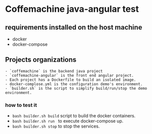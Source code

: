 # Coffemachine java-angular test

## requirements installed on the host machine
  - docker
  - docker-compose 
  
## Projects organizations
    - `coffemachine` is the backend java project
    - `coffemachine-angular` is the front end angular project. 
    - Each project has a Dockerfile to build an isolated image.
    - docker-complose.yml is the configuration demo's environment.
    - `builder.sh` is the script to simplify build/run/stop the demo environment.

### how to test it
   - `bash builder.sh build` script to build the docker containers.
   - `bash builder.sh run ` to execute docker-compose up.
   - `bash builder.sh stop` to stop the services.
